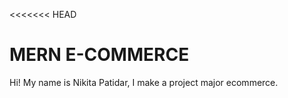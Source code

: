 <<<<<<< HEAD
# MERN E-COMMERCE 

Hi! My name is Nikita Patidar, I make a project major ecommerce.



